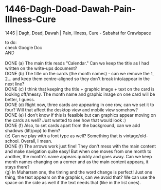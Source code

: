 # 1446-Dagh-Doad-Dawah-Pain-Illness-Cure
1446 | Dagh, Doad, Dawah | Pain, Illness, Cure - Sabahat for Crawlspace


to do:<br>
check Google Doc <br>
AND<br>
<br>
DONE (a) The main title reads "Calendar." Can we keep the title as I had written on the write-ups document?<br>
DONE (b) The title on the cards (the month names) - can we remove the 1, 2... and keep them centre-aligned so they don't break into/appear in the next line?<br>
DONE (c) I think that keeping the title + graphic image + text on the card is looking off/messy. The month name and graphic image on one card will be better, I guess.<br>
DONE (d) Right now, three cards are appearing in one row, can we set it to four? Will that affect the desktop view and mobile view somehow? <br>
DONE (e) I don't know if this is feasible but can graphics appear moving on the cards as well? Just wanted to see how that would look :) <br>
DONE (f) Also, to set cards apart from the background, can we add shadows (lift/pop) to them?<br>
(e) Can we play with a font type as well? Something that is vintage/old-school. Overall, I mean. <br>
DONE (f) The arrows work just fine! They don't mess with the main content and make navigation quite easy! But when one moves from one month to another, the month's name appears quickly and goes away. Can we keep month names changing on a corner and as the main content appears, it stays there? <br>
(g) In Muharram one, the timing and the word change is perfect! Just one thing, the text appears on the graphics, can we avoid that? We can use the space on the side as well if the text needs that (like in the list ones). <br>
